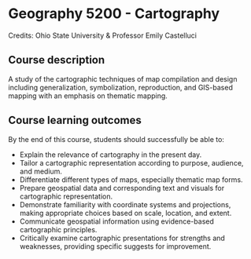 # Geography 5200 - Cartography
Credits: Ohio State University & Professor Emily Castelluci

## Course description 
A study of the cartographic techniques of map compilation and design including 
generalization, symbolization, reproduction, and GIS-based mapping with an emphasis on 
thematic mapping. 

## Course learning outcomes 
By the end of this course, students should successfully be able to: 
- Explain the relevance of cartography in the present day. 
- Tailor a cartographic representation according to purpose, audience, and medium. 
- Differentiate different types of maps, especially thematic map forms. 
- Prepare geospatial data and corresponding text and visuals for cartographic 
representation.
- Demonstrate familiarity with coordinate systems and projections, making 
appropriate choices based on scale, location, and extent. 
- Communicate geospatial information using evidence-based cartographic principles. 
- Critically examine cartographic presentations for strengths and weaknesses, 
providing specific suggests for improvement. 
